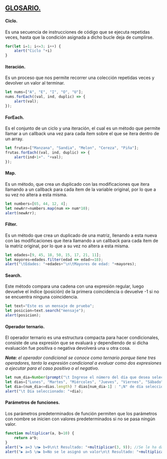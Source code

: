 ## **<u>GLOSARIO.</u>**

#### **Ciclo.**

Es una secuencia de instrucciones de código que se ejecuta repetidas veces, hasta que la condición asignada a dicho bucle deja de cumplirse.

```js
for(let i=1; i<=3; i++) {
    alert("Ciclo "+i)
}
```

#### **Iteración.**

Es un proceso que nos permite recorrer una colección repetidas veces y devolver un valor al terminar.

```js
let nums=["A", "E", "I", "O", "U"];
nums.forEach((val, ind, duplic) => {
    alert(val);
});
```

#### **ForEach.**

Es el conjunto de un ciclo y una iteración, el cual es un método que permite llamar a un callback una vez para cada ítem sobre el que se itera dentro de un array.

```js
let frutas=["Manzana", "Sandia", "Melon", "Cereza", "Piña"];
frutas.forEach((val, ind, duplic) => {
    alert(ind+1+". "+val);
});
```

#### **Map.**

Es un método, que crea un duplicado con las modificaciones que itera llamando a un callback para cada ítem de la variable original, por lo que a su vez no altera a esta misma.

```js
let numbers=[65, 44, 12, 4];
let newArr=numbers.map(num => num*10);
alert(newArr);
```

#### **Filter.**

Es un método que crea un duplicado de una matriz, llenando a esta nueva con las modificaciones que itera llamando a un callback para cada ítem de la matriz original, por lo que a su vez no altera a esta misma.

```js
let edades=[9, 45, 18, 50, 15, 17, 21, 11];
let mayores=edades.filter(edad => edad>=18);
alert("\tEdades: "+edades+"\n\tMayores de edad: "+mayores);
```

#### **Search.**

Este método compara una cadena con una expresión regular, luego devuelve el índice (posición) de la primera coincidencia o devuelve -1 si no se encuentra ninguna coincidencia.

```js
let text="Este es un mensaje de prueba";
let posicion=text.search("mensaje");
alert(posicion);
```

#### **Operador ternario.**

El operador ternario es una estructura compacta para hacer condicionales, consiste de una expresión que se evaluará y dependiendo de si dicha evaluación fue positiva o negativa devolverá una u otra cosa.

***Nota:** el operador condicional se conoce como ternario porque tiene tres operadores, tanto la expresión condicional a evaluar como dos expresiones a ejecutar para el caso positivo o el negativo.*

```js
let num_dia=Number(prompt("\t Ingrese el número del día que desea seleccionar: ", 5));
let dias=["Lunes", "Martes", "Miércoles", "Jueves", "Viernes", "Sábado", "Domingo"];
let dia=(num_dia<=dias.length) ? dias[num_dia-1] : "¡N° de día seleccionado no existe!";
alert("\t Día seleccionado: "+dia);
```

#### **Parámetros de funciones.**

Los parámetros predeterminados de función permiten que los parámetros con nombre se inicien con valores predeterminados si no se pasa ningún valor.

```js
function multiplicar(a, b=10) {
    return a*b;
}
alert("▶ a=3 \n▶ b=9\n\t Resultado: "+multiplicar(3, 9)); //Se le ha dado un valor a=2 y b=9
alert("▶ a=5 \n▶ b=No se le asignó un valor\n\t Resultado: "+multiplicar(5)); //Sólo se le dió valor a=5 y a la b no se le dió ningún valor, de manera que toma su valor predeterminado que es b=10
```

